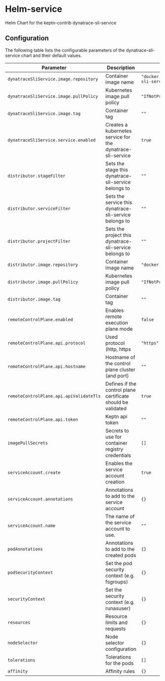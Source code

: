
Helm-service
===========

Helm Chart for the keptn-contrib dynatrace-sli-service


## Configuration

The following table lists the configurable parameters of the dynatrace-sli-service chart and their default values.

| Parameter                | Description             | Default        |
| ------------------------ | ----------------------- | -------------- |
| `dynatraceSliService.image.repository` | Container image name | `"docker.io/keptncontrib/dynatrace-sli-service"` |
| `dynatraceSliService.image.pullPolicy` | Kubernetes image pull policy | `"IfNotPresent"` |
| `dynatraceSliService.image.tag` | Container tag | `""` |
| `dynatraceSliService.service.enabled` | Creates a kubernetes service for the dynatrace-sli-service | `true` |
| `distributor.stageFilter` | Sets the stage this dynatrace-sli-service belongs to | `""` |
| `distributor.serviceFilter` | Sets the service this dynatrace-sli-service belongs to | `""` |
| `distributor.projectFilter` | Sets the project this dynatrace-sli-service belongs to | `""` |
| `distributor.image.repository` | Container image name | `"docker.io/keptn/distributor"` |
| `distributor.image.pullPolicy` | Kubernetes image pull policy | `"IfNotPresent"` |
| `distributor.image.tag` | Container tag | `""` |
| `remoteControlPlane.enabled` | Enables remote execution plane mode | `false` |
| `remoteControlPlane.api.protocol` | Used protocol (http, https | `"https"` |
| `remoteControlPlane.api.hostname` | Hostname of the control plane cluster (and port) | `""` |
| `remoteControlPlane.api.apiValidateTls` | Defines if the control plane certificate should be validated | `true` |
| `remoteControlPlane.api.token` | Keptn api token | `""` |
| `imagePullSecrets` | Secrets to use for container registry credentials | `[]` |
| `serviceAccount.create` | Enables the service account creation | `true` |
| `serviceAccount.annotations` | Annotations to add to the service account | `{}` |
| `serviceAccount.name` | The name of the service account to use. | `""` |
| `podAnnotations` | Annotations to add to the created pods | `{}` |
| `podSecurityContext` | Set the pod security context (e.g. fsgroups) | `{}` |
| `securityContext` | Set the security context (e.g. runasuser) | `{}` |
| `resources` | Resource limits and requests | `{}` |
| `nodeSelector` | Node selector configuration | `{}` |
| `tolerations` | Tolerations for the pods | `[]` |
| `affinity` | Affinity rules | `{}` |





